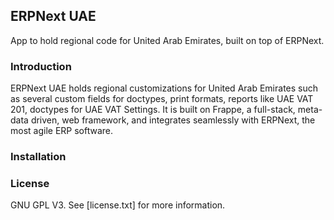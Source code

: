 ## ERPNext UAE

App to hold regional code for United Arab Emirates, built on top of ERPNext.

### Introduction

ERPNext UAE holds regional customizations for United Arab Emirates such as several custom fields for doctypes, print formats, reports like UAE VAT 201, doctypes for UAE VAT Settings. It is built on Frappe, a full-stack, meta-data driven, web framework, and integrates seamlessly with ERPNext, the most agile ERP software.


### Installation


### License

GNU GPL V3. See [license.txt] for more information.
